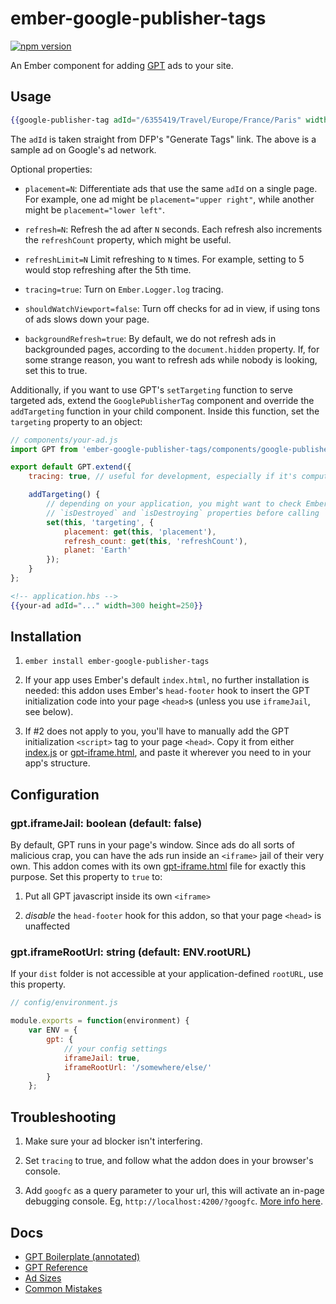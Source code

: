 # ember-google-publisher-tags

[![npm version](https://badge.fury.io/js/ember-google-publisher-tags.svg)](https://badge.fury.io/js/ember-google-publisher-tags)

An Ember component for adding [GPT](https://support.google.com/dfp_sb/answer/1649768?hl=en)
ads to your site.

## Usage

```hbs
{{google-publisher-tag adId="/6355419/Travel/Europe/France/Paris" width=300 height=250}}
```

The `adId` is taken straight from DFP's "Generate Tags" link. The above is a
sample ad on Google's ad network.

Optional properties:

* `placement=N`: Differentiate ads that use the same `adId` on a single page.
  For example, one ad might be `placement="upper right"`, while another might be
  `placement="lower left"`.

* `refresh=N`: Refresh the ad after `N` seconds. Each refresh also increments
  the `refreshCount` property, which might be useful.

* `refreshLimit=N` Limit refreshing to `N` times. For example, setting to 5 would
  stop refreshing after the 5th time.

* `tracing=true`: Turn on `Ember.Logger.log` tracing.

* `shouldWatchViewport=false`: Turn off checks for ad in view, if using tons of
  ads slows down your page.

* `backgroundRefresh=true`: By default, we do not refresh ads in backgrounded pages,
  according to the `document.hidden` property. If, for some strange reason, you
  want to refresh ads while nobody is looking, set this to true.

Additionally, if you want to use GPT's `setTargeting` function to serve targeted
ads, extend the `GooglePublisherTag` component and override the `addTargeting`
function in your child component. Inside this function, set the `targeting`
property to an object:

```js
// components/your-ad.js
import GPT from 'ember-google-publisher-tags/components/google-publisher-tag';

export default GPT.extend({
    tracing: true, // useful for development, especially if it's computed

    addTargeting() {
        // depending on your application, you might want to check Ember's
        // `isDestroyed` and `isDestroying` properties before calling `set`
        set(this, 'targeting', {
            placement: get(this, 'placement'),
            refresh_count: get(this, 'refreshCount'),
            planet: 'Earth'
        });
    }
};
```

```hbs
<!-- application.hbs -->
{{your-ad adId="..." width=300 height=250}}
```

## Installation

1. `ember install ember-google-publisher-tags`

2. If your app uses Ember's default `index.html`, no further installation is needed: this
  addon uses Ember's `head-footer` hook to insert the GPT initialization code into your
  page `<head>`s (unless you use `iframeJail`, see below).

3. If #2 does not apply to you, you'll have to manually add the GPT initialization
  `<script>` tag to your page `<head>`. Copy it from either [index.js](index.js) or
  [gpt-iframe.html](public/gpt-iframe.html), and paste it wherever you need to
  in your app's structure.

## Configuration

### gpt.iframeJail: boolean (default: false)

By default, GPT runs in your page's window. Since ads do all sorts of
malicious crap, you can have the ads run inside an `<iframe>` jail of their
very own. This addon comes with its own [gpt-iframe.html](public/gpt-iframe.html) file
for exactly this purpose. Set this property to `true` to:

1. Put all GPT javascript inside its own `<iframe>`

2. *disable* the `head-footer` hook for this addon, so that your page `<head>` is
unaffected

### gpt.iframeRootUrl: string (default: ENV.rootURL)

If your `dist` folder is not accessible at your application-defined `rootURL`,
use this property.

```js
// config/environment.js

module.exports = function(environment) {
    var ENV = {
        gpt: {
            // your config settings
            iframeJail: true,
            iframeRootUrl: '/somewhere/else/'
        }
    };
```

## Troubleshooting

1. Make sure your ad blocker isn't interfering.

2. Set `tracing` to true, and follow what the addon does in your browser's console.

3. Add `googfc` as a query parameter to your url, this will activate an in-page
debugging console. Eg, `http://localhost:4200/?googfc`. [More info here](https://support.google.com/dfp_sb/answer/181070?hl=en).

## Docs

* [GPT Boilerplate (annotated)](https://support.google.com/dfp_premium/answer/1638622?hl=en&ref_topic=4389931)
* [GPT Reference](https://developers.google.com/doubleclick-gpt/reference)
* [Ad Sizes](https://support.google.com/adsense/answer/185666)
* [Common Mistakes](https://developers.google.com/doubleclick-gpt/common_implementation_mistakes)

